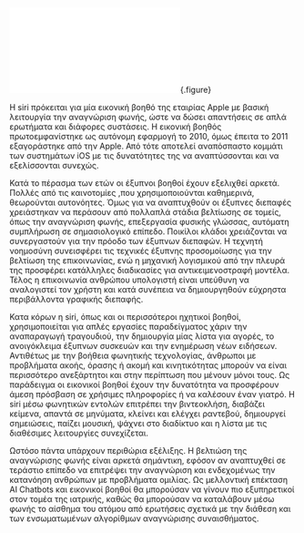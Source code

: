 ![](siri.md){.figure}

Η siri πρόκειται για μία εικονική βοηθό της εταιρίας Apple με βασική λειτουργία την αναγνώριση φωνής, ώστε να δώσει απαντήσεις σε απλά ερωτήματα και διάφορες συστάσεις. Η εικονική βοηθός πρωτοεμφανίστηκε ως αυτόνομη εφαρμογή το 2010, όμως έπειτα το 2011 εξαγοράστηκε από την Apple. Από τότε αποτελεί αναπόσπαστο κομμάτι των συστημάτων iOS με τις δυνατότητες της να αναπτύσσονται και να εξελίσσονται συνεχώς.

Κατά το πέρασμα των ετών οι έξυπνοι βοηθοί έχουν εξελιχθεί αρκετά. Πολλές από τις καινοτομίες ,που χρησιμοποιούνται καθημερινά, θεωρούνται αυτονόητες. Όμως για να αναπτυχθούν οι έξυπνες διεπαφές χρειάστηκαν να περάσουν από πολλαπλά στάδια βελτίωσης σε τομείς, όπως την αναγνώριση φωνής, επεξεργασία φυσικής γλώσσας, αυτόματη συμπλήρωση σε σημασιολογικό επίπεδο. Ποικίλοι κλάδοι χρειάζονται να συνεργαστούν για την πρόοδο των έξυπνων διεπαφών. Η τεχνητή νοημοσύνη συνεισφέρει τις τεχνικές έξυπνης προσομοίωσης για την βελτίωση της επικοινωνίας, ενώ η μηχανική λογισμικού από την πλευρά της προσφέρει κατάλληλες διαδικασίες για αντικειμενοστραφή μοντέλα. Τέλος η επικοινωνία ανθρώπου υπολογιστή είναι υπεύθυνη να αναλογιστεί τον χρήστη και κατά συνέπεια να δημιουργηθούν εύχρηστα περιβάλλοντα γραφικής διεπαφής.

Κατα κόρων η siri, όπως και οι περισσότεροι ηχητικοί βοηθοί, χρησιμοποιείται για απλές εργασίες παραδείγματος χάριν την αναπαραγωγή τραγουδιού, την δημιουργία μίας λίστα για αγορές, το ανοιγόκλειμα έξυπνων συσκευών και την ενημέρωση νέων ειδήσεων. Αντιθέτως με την βοήθεια φωνητικής τεχνολογίας, άνθρωποι με προβλήματα ακοής, όρασης ή ακομή και κινητικότητας μπορούν να είναι περισσότερο ανεξάρτητοι και στην περίπτωση που μένουν μόνοι τους. Ως παράδειγμα οι εικονικοί βοηθοί έχουν την δυνατότητα να προσφέρουν άμεση πρόσβαση σε χρήσιμες πληροφορίες ή να καλέσουν έναν γιατρό. Η siri μέσω φωνητικών εντολών επιτρέπει την βιντεοκλήση, διαβάζει κείμενα, απαντά σε μηνύματα, κλείνει και ελέγχει ραντεβού, δημιουργεί σημειώσεις, παίζει μουσική, ψάχνει στο διαδίκτυο και η λίστα με τις διαθέσιμες λειτουργίες συνεχίζεται.

Ωστόσο πάντα υπάρχουν περιθώρια εξέλιξης. Η βελτιώση της αναγνώρισης φωνής είναι αρκετά σημάντικη, εφόσον αν αναπτυχθεί σε τεράστιο επίπεδο να επιτρέψει την αναγνώριση και ενδεχομένως την κατανόηση ανθρώπων με προβλήματα ομιλίας. Ως μελλοντική επέκταση AI Chatbots και εικονικοί βοηθοί θα μπορούσαν να γίνουν πιο εξυπηρετικοί στον τομέα της ιατρικής, καθώς θα μπορούσαν να καταλάβουν μέσω φωνής το αίσθημα του ατόμου από ερωτήσεις σχετικά με την διάθεση και των ενσωματωμένων αλγορίθμων αναγνώρισης συναισθήματος.
